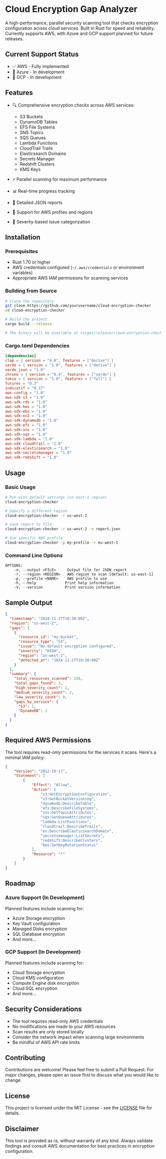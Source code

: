 # Cloud Encryption Gap Analyzer

A high-performance, parallel security scanning tool that checks encryption configuration across cloud services. Built in Rust for speed and reliability. Currently supports AWS, with Azure and GCP support planned for future releases.

## Current Support Status

- ✅ AWS - Fully implemented
- 🚧 Azure - In development
- 🚧 GCP - In development

## Features

- 🔍 Comprehensive encryption checks across AWS services:
  - S3 Buckets
  - DynamoDB Tables
  - EFS File Systems
  - SNS Topics
  - SQS Queues
  - Lambda Functions
  - CloudTrail Trails
  - Elasticsearch Domains
  - Secrets Manager
  - Redshift Clusters
  - KMS Keys

- ⚡ Parallel scanning for maximum performance
- 📊 Real-time progress tracking
- 📝 Detailed JSON reports
- 🔐 Support for AWS profiles and regions
- 🎯 Severity-based issue categorization

## Installation

### Prerequisites

- Rust 1.70 or higher
- AWS credentials configured (`~/.aws/credentials` or environment variables)
- Appropriate AWS IAM permissions for scanning services

### Building from Source

```bash
# Clone the repository
git clone https://github.com/yourusername/cloud-encryption-checker
cd cloud-encryption-checker

# Build the project
cargo build --release

# The binary will be available at target/release/cloud-encryption-checker
```

### Cargo.toml Dependencies

```toml
[dependencies]
clap = { version = "4.0", features = ["derive"] }
serde = { version = "1.0", features = ["derive"] }
serde_json = "1.0"
chrono = { version = "0.4", features = ["serde"] }
tokio = { version = "1.0", features = ["full"] }
futures = "0.3"
indicatif = "0.17"
aws-config = "1.0"
aws-sdk-s3 = "1.0"
aws-sdk-rds = "1.0"
aws-sdk-kms = "1.0"
aws-sdk-ebs = "1.0"
aws-sdk-ec2 = "1.0"
aws-sdk-dynamodb = "1.0"
aws-sdk-efs = "1.0"
aws-sdk-sns = "1.0"
aws-sdk-sqs = "1.0"
aws-sdk-lambda = "1.0"
aws-sdk-cloudtrail = "1.0"
aws-sdk-elasticsearch = "1.0"
aws-sdk-secretsmanager = "1.0"
aws-sdk-redshift = "1.0"
```

## Usage

### Basic Usage

```bash
# Run with default settings (us-east-1 region)
cloud-encryption-checker

# Specify a different region
cloud-encryption-checker -r us-west-2

# Save report to file
cloud-encryption-checker -r us-west-2 -o report.json

# Use specific AWS profile
cloud-encryption-checker -p my-profile -r eu-west-1
```

### Command Line Options

```
OPTIONS:
    -o, --output <FILE>     Output file for JSON report
    -r, --region <REGION>   AWS region to scan [default: us-east-1]
    -p, --profile <NAME>    AWS profile to use
    -h, --help             Print help information
    -V, --version          Print version information
```

## Sample Output

```json
{
  "timestamp": "2024-11-27T10:30:00Z",
  "region": "us-west-2",
  "gaps": [
    {
      "resource_id": "my-bucket",
      "resource_type": "S3",
      "issue": "No default encryption configured",
      "severity": "HIGH",
      "region": "us-west-2",
      "detected_at": "2024-11-27T10:30:00Z"
    }
  ],
  "summary": {
    "total_resources_scanned": 150,
    "total_gaps_found": 3,
    "high_severity_count": 1,
    "medium_severity_count": 2,
    "low_severity_count": 0,
    "gaps_by_service": {
      "S3": 1,
      "DynamoDB": 2
    }
  }
}
```

## Required AWS Permissions

The tool requires read-only permissions for the services it scans. Here's a minimal IAM policy:

```json
{
    "Version": "2012-10-17",
    "Statement": [
        {
            "Effect": "Allow",
            "Action": [
                "s3:GetEncryptionConfiguration",
                "s3:GetBucketVersioning",
                "dynamodb:DescribeTable",
                "efs:DescribeFileSystems",
                "sns:GetTopicAttributes",
                "sqs:GetQueueAttributes",
                "lambda:ListFunctions",
                "cloudtrail:DescribeTrails",
                "es:DescribeElasticsearchDomain",
                "secretsmanager:ListSecrets",
                "redshift:DescribeClusters",
                "kms:GetKeyRotationStatus"
            ],
            "Resource": "*"
        }
    ]
}
```

## Roadmap

### Azure Support (In Development)
Planned features include scanning for:
- Azure Storage encryption
- Key Vault configuration
- Managed Disks encryption
- SQL Database encryption
- And more...

### GCP Support (In Development)
Planned features include scanning for:
- Cloud Storage encryption
- Cloud KMS configuration
- Compute Engine disk encryption
- Cloud SQL encryption
- And more...

## Security Considerations

- The tool requires read-only AWS credentials
- No modifications are made to your AWS resources
- Scan results are only stored locally
- Consider the network impact when scanning large environments
- Be mindful of AWS API rate limits

## Contributing

Contributions are welcome! Please feel free to submit a Pull Request. For major changes, please open an issue first to discuss what you would like to change.

## License

This project is licensed under the MIT License - see the [LICENSE](LICENSE) file for details.

## Disclaimer

This tool is provided as-is, without warranty of any kind. Always validate findings and consult AWS documentation for best practices in encryption configuration.